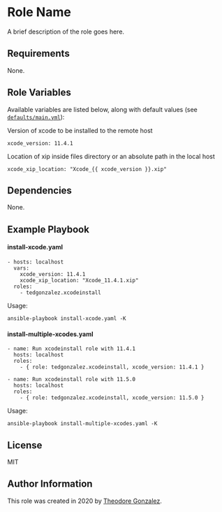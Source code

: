 Role Name
=========

A brief description of the role goes here.

Requirements
------------

None.

Role Variables
--------------

Available variables are listed below, along with default values (see [`defaults/main.yml`](defaults/main.yml)):

Version of xcode to be installed to the remote host

    xcode_version: 11.4.1

Location of xip inside files directory or an absolute path in the local host

    xcode_xip_location: "Xcode_{{ xcode_version }}.xip"

Dependencies
------------

None.

## Example Playbook


#### install-xcode.yaml

    - hosts: localhost
      vars:
        xcode_version: 11.4.1
        xcode_xip_location: "Xcode_11.4.1.xip"
      roles:
        - tedgonzalez.xcodeinstall

Usage:
```
ansible-playbook install-xcode.yaml -K
```

#### install-multiple-xcodes.yaml

    - name: Run xcodeinstall role with 11.4.1
      hosts: localhost
      roles:
        - { role: tedgonzalez.xcodeinstall, xcode_version: 11.4.1 }
        
    - name: Run xcodeinstall role with 11.5.0
      hosts: localhost
      roles:
        - { role: tedgonzalez.xcodeinstall, xcode_version: 11.5.0 }

Usage:
```
ansible-playbook install-multiple-xcodes.yaml -K
```

License
------------

MIT

Author Information
------------

This role was created in 2020 by [Theodore Gonzalez][author-website].

[author-website]: https://www.linkedin.com/in/gonzalezted/